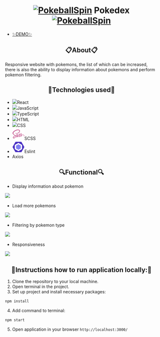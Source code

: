 <h1 align="center">
<a href="https://emoji.gg/emoji/2194-pokeballspin"><img src="https://cdn3.emoji.gg/emojis/2194-pokeballspin.gif" width="64px" height="64px" alt="PokeballSpin"></a>
Pokedex
<a href="https://emoji.gg/emoji/2194-pokeballspin"><img src="https://cdn3.emoji.gg/emojis/2194-pokeballspin.gif" width="64px" height="64px" alt="PokeballSpin"></a>
</h1>

 - [✨DEMO✨](https://nikachu404.github.io/pokedex/)

 <h2 align="center">📋About📋</h2>
Responsive website with pokemons, the list of which can be increased, there is also the ability to display information about pokemons and perform pokemon filtering.

<h2 align="center">🔮Technologies used🔮</h2>

 - <img width="40px" src="https://cdn.jsdelivr.net/gh/devicons/devicon/icons/react/react-original.svg" />React
 - <img width="40px" src="https://cdn.jsdelivr.net/gh/devicons/devicon/icons/javascript/javascript-original.svg" />JavaScript
 - <img width="40px" src="https://cdn.jsdelivr.net/gh/devicons/devicon/icons/typescript/typescript-original.svg" />TypeScript
 - <img width="40px" src="https://cdn.jsdelivr.net/gh/devicons/devicon/icons/html5/html5-original.svg" />HTML
 - <img width="40px" src="https://cdn.jsdelivr.net/gh/devicons/devicon/icons/css3/css3-plain.svg" />CSS
 - <img width="40px" src="https://github.com/devicons/devicon/blob/master/icons/sass/sass-original.svg" />SCSS
  - <img width="40px" src="https://github.com/devicons/devicon/blob/master/icons/eslint/eslint-original.svg" />Eslint
 - Axios

<h2 align="center">🔍Functional🔍</h2>

 - Display information about pokemon
 
 ![](https://media.giphy.com/media/375Ia3ccs6A5iukm2e/giphy.gif)
  
  - Load more pokemons
 
 ![](https://media.giphy.com/media/vQIWbQ1SoofhEJSVtN/giphy.gif)
   
 - Filtering by pokemon type
 
 ![](https://media.giphy.com/media/O6gcwLBoeHM0NqDVj3/giphy.gif)

 - Responsiveness
 
 ![](https://media.giphy.com/media/oRd0sEZ3CPWHw0iuUx/giphy.gif)
 
<h2 align="center">📌Instructions how to run application locally:📌</h2>

1. Clone the repository to your local machine.
2. Open terminal in the project.
3. Set up project and install necessary packages:
```bash 
npm install
```
4. Add command to terminal:
```bash 
npm start
```
5. Open application in your browser `http://localhost:3000/`

